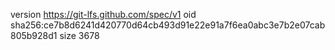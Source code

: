 version https://git-lfs.github.com/spec/v1
oid sha256:ce7b8d6241d420770d64cb493d91e22e91a7f6ea0abc3e7b2e07cab805b928d1
size 3678
